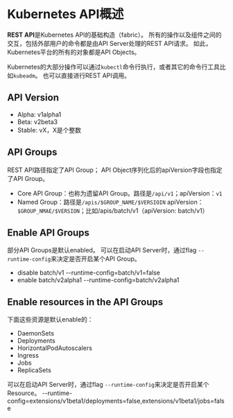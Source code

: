 # Kubernetes API概述
**REST API**是Kubernetes API的基础构造（fabric）。
所有的操作以及组件之间的交互，包括外部用户的命令都是由API Server处理的REST API请求。
如此，Kubernetes平台的所有的对象都是API Objects。

Kubernetes的大部分操作可以通过`kubectl`命令行执行，或者其它的命令行工具比如`kubeadm`。
也可以直接进行REST API调用。

## API Version
* Alpha: v1alpha1
* Beta: v2beta3
* Stable: vX，X是个整数

## API Groups
REST API路径指定了API Group；
API Object序列化后的apiVersion字段也指定了API Group。
* Core API Group：也称为遗留API Group。路径是`/api/v1`；apiVersion：`v1`
* Named Group：路径是`/apis/$GROUP_NAME/$VERSIOIN` apiVersion：`$GROUP_NMAE/$VERSION`；比如/apis/batch/v1（apiVersion: batch/v1）

## Enable API Groups
部分API Groups是默认enabled。
可以在启动API Server时，通过flag `--runtime-config`来决定是否开启某个API Group。
* disable batch/v1 --runtime-config=batch/v1=false
* enable batch/v2alpha1 --runtime-config=batch/v2alpha1

## Enable resources in the API Groups
下面这些资源是默认enable的：
* DaemonSets
* Deployments
* HorizontalPodAutoscalers
* Ingress
* Jobs
* ReplicaSets

可以在启动API Server时，通过flag `--runtime-config`来决定是否开启某个Resource。
--runtime-config=extensions/v1beta1/deployments=false,extensions/v1beta1/jobs=false


